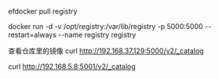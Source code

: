 efdocker pull registry

docker run -d -v /opt/registry:/var/lib/registry -p 5000:5000 --restart=always --name registry registry

查看仓库里的镜像
curl http://192.168.37.129:5000/v2/_catalog



curl http://192.168.5.8:5001/v2/_catalog
